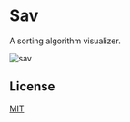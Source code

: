 # Sav

A sorting algorithm visualizer.

![sav](https://user-images.githubusercontent.com/33803413/95317582-abc69680-0895-11eb-8adc-0110c08d4e4d.png)

## License

[MIT](https://github.com/wadiim/sav/blob/master/LICENSE)
